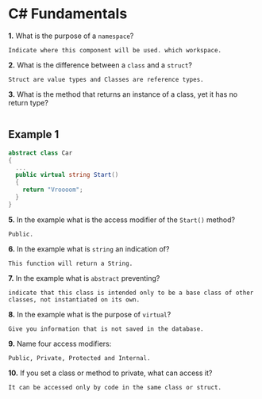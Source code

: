 # C# Fundamentals


**1.** What is the purpose of a `namespace`?
<!-- enter you answer in the space below -->
```
Indicate where this component will be used. which workspace.
```
**2.** What is the difference between a `class` and a `struct`?
<!-- enter you answer in the space below -->
```
Struct are value types and Classes are reference types.
```
**3.** What is the method that returns an instance of a class, yet it has no return type?
<!-- enter you answer in the space below -->
```

```
## Example 1
```c#
abstract class Car
{
  ...
  public virtual string Start()
  {
    return "Vroooom";
  }
}
```
**5.** In the example what is the access modifier of the `Start()` method?
<!-- enter you answer in the space below -->
```
Public.
```
**6.** In the example what is `string` an indication of?
<!-- enter you answer in the space below -->
```
This function will return a String.
```
**7.** In the example what is `abstract` preventing?
<!-- enter you answer in the space below -->
```
indicate that this class is intended only to be a base class of other classes, not instantiated on its own.
```
**8.** In the example what is the purpose of `virtual`?
<!-- enter you answer in the space below -->
```
Give you information that is not saved in the database.
```
**9.** Name four access modifiers:
<!-- enter you answer in the space below -->
```
Public, Private, Protected and Internal.
```
**10.** If you set a class or method to private, what can access it?
<!-- enter you answer in the space below -->
```
It can be accessed only by code in the same class or struct.
```